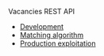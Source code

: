 Vacancies REST API
- [Development](docs/development.md)
- [Matching algorithm](docs/matching.md)
- [Production exploitation](docs/production.md)


